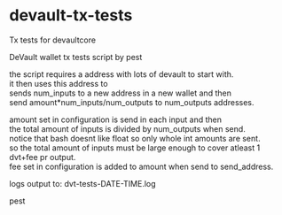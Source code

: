 # devault-tx-tests
Tx tests for devaultcore

 DeVault wallet tx tests script by pest   
   
 the script requires a address with lots of devault to start with.   
 it then uses this address to   
 sends num_inputs to a new address in a new wallet and then   
 send amount*num_inputs/num_outputs to num_outputs addresses.      
   
 amount set in configuration is send in each input and then   
 the total amount of inputs is divided by num_outputs when send.   
 notice that bash doesnt like float so only whole int amounts are sent.   
 so the total amount of inputs must be large enough to cover atleast 1 dvt+fee pr output.   
 fee set in configuration is added to amount when send to send_address.   
   
 logs output to: dvt-tests-DATE-TIME.log   
   
 pest   
